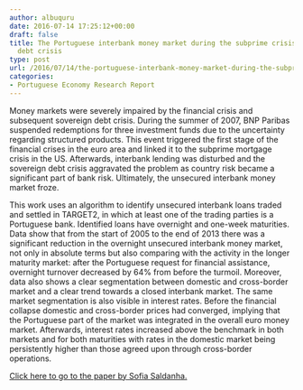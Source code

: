 ```yaml
---
author: albuquru
date: 2016-07-14 17:25:12+00:00
draft: false
title: The Portuguese interbank money market during the subprime crisis and sovereign
  debt crisis
type: post
url: /2016/07/14/the-portuguese-interbank-money-market-during-the-subprime-crisis-and-sovereign-debt-crisis/
categories:
- Portuguese Economy Research Report
---
```


Money markets were severely impaired by the financial crisis and subsequent sovereign debt crisis. During the summer of 2007, BNP Paribas suspended redemptions for three investment funds due to the uncertainty regarding structured products. This event triggered the first stage of the financial crises in the euro area and linked it to the subprime mortgage crisis in the US. Afterwards, interbank lending was disturbed and the sovereign debt crisis aggravated the problem as country risk became a significant part of bank risk. Ultimately, the unsecured interbank money market froze.

This work uses an algorithm to identify unsecured interbank loans traded and settled in TARGET2, in which at least one of the trading parties is a Portuguese bank. Identified loans have overnight and one-week maturities. Data show that from the start of 2005 to the end of 2013 there was a significant reduction in the overnight unsecured interbank money market, not only in absolute terms but also comparing with the activity in the longer maturity market: after the Portuguese request for financial assistance, overnight turnover decreased by 64% from before the turmoil. Moreover, data also shows a clear segmentation between domestic and cross-border market and a clear trend towards a closed interbank market. The same market segmentation is also visible in interest rates. Before the financial collapse domestic and cross-border prices had converged, implying that the Portuguese part of the market was integrated in the overall euro money market. Afterwards, interest rates increased above the benchmark in both markets and for both maturities with rates in the domestic market being persistently higher than those agreed upon through cross-border operations.

[Click here to go to the paper by Sofia Saldanha.](https://www.bportugal.pt/en-US/BdP%20Publications%20Research/WP201615.pdf)
